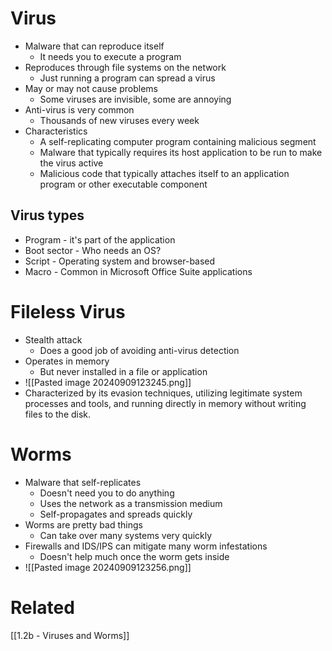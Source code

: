 # Virus
- Malware that can reproduce itself
	- It needs you to execute a program
- Reproduces through file systems on the network
	- Just running a program can spread a virus
- May or may not cause problems
	- Some viruses are invisible, some are annoying
- Anti-virus is very common
	- Thousands of new viruses every week
- Characteristics
	- A self-replicating computer program containing malicious segment
	- Malware that typically requires its host application to be run to make the virus active
	- Malicious code that typically attaches itself to an application program or other executable component
## Virus types
- Program - it's part of the application
- Boot sector - Who needs an OS?
- Script - Operating system and browser-based
- Macro - Common in Microsoft Office Suite applications
# Fileless Virus
- Stealth attack
	- Does a good job of avoiding anti-virus detection
- Operates in memory
	- But never installed in a file or application
- ![[Pasted image 20240909123245.png]]
- Characterized by its evasion techniques, utilizing legitimate system processes and tools, and running directly in memory without writing files to the disk.
# Worms
- Malware that self-replicates
	- Doesn't need you to do anything
	- Uses the network as a transmission medium
	- Self-propagates and spreads quickly
- Worms are pretty bad things
	- Can take over many systems very quickly
- Firewalls and IDS/IPS can mitigate many worm infestations
	- Doesn't help much once the worm gets inside
- ![[Pasted image 20240909123256.png]]
# Related
[[1.2b - Viruses and Worms]]